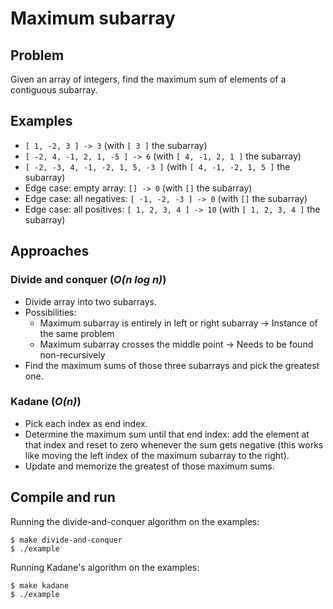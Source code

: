 # Maximum subarray

## Problem

Given an array of integers, find the maximum sum of elements of a contiguous subarray.

## Examples

* `[ 1, -2, 3 ] -> 3` (with `[ 3 ]` the subarray)
* `[ -2, 4, -1, 2, 1, -5 ] -> 6` (with `[ 4, -1, 2, 1 ]` the subarray)
* `[ -2, -3, 4, -1, -2, 1, 5, -3 ]` (with `[ 4, -1, -2, 1, 5 ]` the subarray)
* Edge case: empty array: `[] -> 0` (with `[]` the subarray)
* Edge case: all negatives: `[ -1, -2, -3 ] -> 0` (with `[]` the subarray)
* Edge case: all positives: `[ 1, 2, 3, 4 ] -> 10` (with `[ 1, 2, 3, 4 ]` the subarray)

## Approaches

### Divide and conquer (_O(n log n)_)

- Divide array into two subarrays.
- Possibilities:
  - Maximum subarray is entirely in left or right subarray -> Instance of the same problem
  - Maximum subarray crosses the middle point -> Needs to be found non-recursively
- Find the maximum sums of those three subarrays and pick the greatest one.

### Kadane (_O(n)_)

- Pick each index as end index.
- Determine the maximum sum until that end index: add the element at that index and reset to zero whenever the sum gets negative (this works like moving the left index of the maximum subarray to the right).
- Update and memorize the greatest of those maximum sums.

## Compile and run

Running the divide-and-conquer algorithm on the examples:
```
$ make divide-and-conquer
$ ./example
```

Running Kadane's algorithm on the examples:
```
$ make kadane
$ ./example
```
